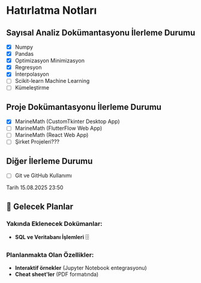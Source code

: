 # Hatırlatma Notları

## Sayısal Analiz Dokümantasyonu İlerleme Durumu

- [x] Numpy
- [x] Pandas
- [x] Optimizasyon Minimizasyon
- [x] Regresyon
- [x] İnterpolasyon
- [ ] Scikit-learn Machine Learning
- [ ] Kümeleştirme

## Proje Dokümantasyonu İlerleme Durumu

- [x] MarineMath (CustomTkinter Desktop App)
- [ ] MarineMath (FlutterFlow Web App)
- [ ] MarineMath (React Web App)
- [ ] Şirket Projeleri???

## Diğer İlerleme Durumu

- [ ] Git ve GitHub Kullanımı

Tarih 15.08.2025 23:50

## 🚧 Gelecek Planlar

### Yakında Eklenecek Dokümanlar:
- **SQL ve Veritabanı İşlemleri** 🗄️

### Planlanmakta Olan Özellikler:
- **Interaktif örnekler** (Jupyter Notebook entegrasyonu)
- **Cheat sheet'ler** (PDF formatında)